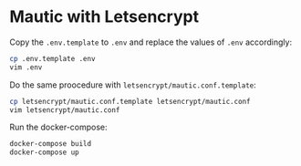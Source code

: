 # Mautic with Letsencrypt

Copy the `.env.template` to `.env` and replace the values of `.env` accordingly:

```sh
cp .env.template .env
vim .env
```

Do the same proocedure with `letsencrypt/mautic.conf.template`:

```sh
cp letsencrypt/mautic.conf.template letsencrypt/mautic.conf
vim letsencrypt/mautic.conf
```

Run the docker-compose:

```sh
docker-compose build
docker-compose up
```
